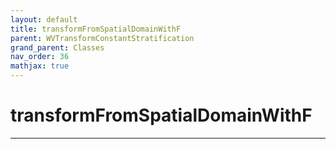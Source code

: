 ```yaml
---
layout: default
title: transformFromSpatialDomainWithF
parent: WVTransformConstantStratification
grand_parent: Classes
nav_order: 36
mathjax: true
---
```


#  transformFromSpatialDomainWithF




---

